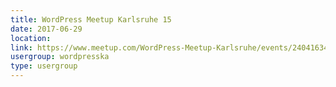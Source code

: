 ```yaml
---
title: WordPress Meetup Karlsruhe 15
date: 2017-06-29
location: 
link: https://www.meetup.com/WordPress-Meetup-Karlsruhe/events/240416347/
usergroup: wordpresska
type: usergroup
---
```


